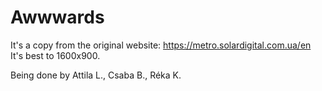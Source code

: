# Awwwards

It's a copy from the original website: https://metro.solardigital.com.ua/en
It's best to 1600x900.

Being done by Attila L., Csaba B., Réka K.
